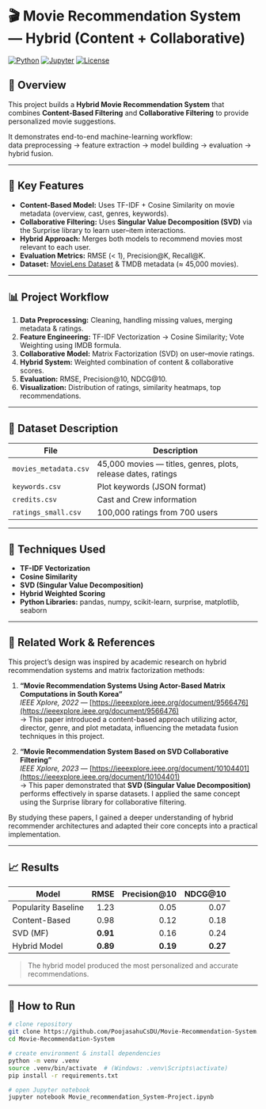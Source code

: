# 🎬 Movie Recommendation System — Hybrid (Content + Collaborative)

[![Python](https://img.shields.io/badge/Python-3.8%2B-blue)]()
[![Jupyter](https://img.shields.io/badge/Jupyter-Notebook-orange)]()
[![License](https://img.shields.io/badge/License-MIT-green)]()

## 📘 Overview
This project builds a **Hybrid Movie Recommendation System** that combines **Content-Based Filtering** and **Collaborative Filtering** to provide personalized movie suggestions.

It demonstrates end-to-end machine-learning workflow:  
data preprocessing → feature extraction → model building → evaluation → hybrid fusion.

---

## 🚀 Key Features
- **Content-Based Model:** Uses TF-IDF + Cosine Similarity on movie metadata (overview, cast, genres, keywords).  
- **Collaborative Filtering:** Uses **Singular Value Decomposition (SVD)** via the Surprise library to learn user–item interactions.  
- **Hybrid Approach:** Merges both models to recommend movies most relevant to each user.  
- **Evaluation Metrics:** RMSE (< 1), Precision@K, Recall@K.  
- **Dataset:** [MovieLens Dataset](https://grouplens.org/datasets/movielens/latest/) & TMDB metadata (≈ 45,000 movies).

---

## 📊 Project Workflow
1. **Data Preprocessing:** Cleaning, handling missing values, merging metadata & ratings.  
2. **Feature Engineering:** TF-IDF Vectorization → Cosine Similarity; Vote Weighting using IMDB formula.  
3. **Collaborative Model:** Matrix Factorization (SVD) on user–movie ratings.  
4. **Hybrid System:** Weighted combination of content & collaborative scores.  
5. **Evaluation:** RMSE, Precision@10, NDCG@10.  
6. **Visualization:** Distribution of ratings, similarity heatmaps, top recommendations.

---

## 📂 Dataset Description
| File | Description |
|------|--------------|
| `movies_metadata.csv` | 45,000 movies — titles, genres, plots, release dates, ratings |
| `keywords.csv` | Plot keywords (JSON format) |
| `credits.csv` | Cast and Crew information |
| `ratings_small.csv` | 100,000 ratings from 700 users |

---

## 🧠 Techniques Used
- **TF-IDF Vectorization**  
- **Cosine Similarity**  
- **SVD (Singular Value Decomposition)**  
- **Hybrid Weighted Scoring**  
- **Python Libraries:** pandas, numpy, scikit-learn, surprise, matplotlib, seaborn  

---

## 🧩 Related Work & References
This project’s design was inspired by academic research on hybrid recommendation systems and matrix factorization methods:

1. **“Movie Recommendation Systems Using Actor-Based Matrix Computations in South Korea”**  
   *IEEE Xplore, 2022* — [https://ieeexplore.ieee.org/document/9566476](https://ieeexplore.ieee.org/document/9566476)  
   → This paper introduced a content-based approach utilizing actor, director, genre, and plot metadata, influencing the metadata fusion techniques in this project.

2. **“Movie Recommendation System Based on SVD Collaborative Filtering”**  
   *IEEE Xplore, 2023* — [https://ieeexplore.ieee.org/document/10104401](https://ieeexplore.ieee.org/document/10104401)  
   → This paper demonstrated that **SVD (Singular Value Decomposition)** performs effectively in sparse datasets. I applied the same concept using the Surprise library for collaborative filtering.

By studying these papers, I gained a deeper understanding of hybrid recommender architectures and adapted their core concepts into a practical implementation.

---

## 📈 Results
| Model | RMSE | Precision@10 | NDCG@10 |
|-------|------:|--------------:|--------:|
| Popularity Baseline | 1.23 | 0.05 | 0.07 |
| Content-Based | 0.98 | 0.12 | 0.18 |
| SVD (MF) | **0.91** | 0.16 | 0.24 |
| Hybrid Model | **0.89** | **0.19** | **0.27** |

> The hybrid model produced the most personalized and accurate recommendations.

---

## 🧾 How to Run
```bash
# clone repository
git clone https://github.com/PoojasahuCsDU/Movie-Recommendation-System.git
cd Movie-Recommendation-System

# create environment & install dependencies
python -m venv .venv
source .venv/bin/activate  # (Windows: .venv\Scripts\activate)
pip install -r requirements.txt

# open Jupyter notebook
jupyter notebook Movie_recommendation_System-Project.ipynb
